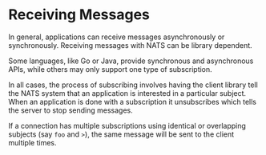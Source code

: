 # Receiving Messages

In general, applications can receive messages asynchronously or synchronously. Receiving messages with NATS can be library dependent.

Some languages, like Go or Java, provide synchronous and asynchronous APIs, while others may only support one type of subscription.

In all cases, the process of subscribing involves having the client library tell the NATS system that an application is interested in a particular subject. When an application is done with a subscription it unsubscribes which tells the server to stop sending messages.

If a connection has multiple subscriptions using identical or overlapping subjects (say `foo` and `>`), the same message will be sent to the client multiple times.

